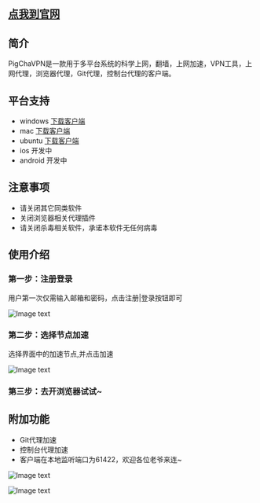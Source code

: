 ## [点我到官网](http://co2fun.com)


## 简介
PigChaVPN是一款用于多平台系统的科学上网，翻墙，上网加速，VPN工具，上网代理，浏览器代理，Git代理，控制台代理的客户端。
## 平台支持
- windows [下载客户端](http://co2fun.com:6789/PigChaVPN/windows/PigChaClient.exe)
- mac [下载客户端](http://co2fun.com:6789/PigChaVPN/mac/PigChaClient.dmg)
- ubuntu [下载客户端](http://co2fun.com:6789/PigChaVPN/ubuntu/PigChaClient.zip)
- ios 开发中
- android 开发中

## 注意事项
- 请关闭其它同类软件
- 关闭浏览器相关代理插件
- 请关闭杀毒相关软件，承诺本软件无任何病毒

## 使用介绍
### 第一步：注册登录
用户第一次仅需输入邮箱和密码，点击注册|登录按钮即可

![Image text](http://co2fun.com:6789/PigChaVPN/misc/pic2.png)

### 第二步：选择节点加速
选择界面中的加速节点,并点击加速

![Image text](http://co2fun.com:6789/PigChaVPN/misc/pic3.png)

### 第三步：去开浏览器试试~
## 附加功能
- Git代理加速
- 控制台代理加速
- 客户端在本地监听端口为61422，欢迎各位老爷来连~

![Image text](http://co2fun.com:6789/PigChaVPN/misc/pic1.png)

![Image text](http://co2fun.com:6789/PigChaVPN/misc/pic0.png)